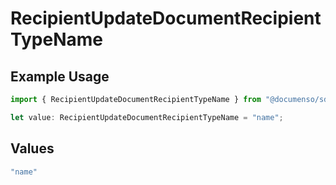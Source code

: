 # RecipientUpdateDocumentRecipientTypeName

## Example Usage

```typescript
import { RecipientUpdateDocumentRecipientTypeName } from "@documenso/sdk-typescript/models/operations";

let value: RecipientUpdateDocumentRecipientTypeName = "name";
```

## Values

```typescript
"name"
```